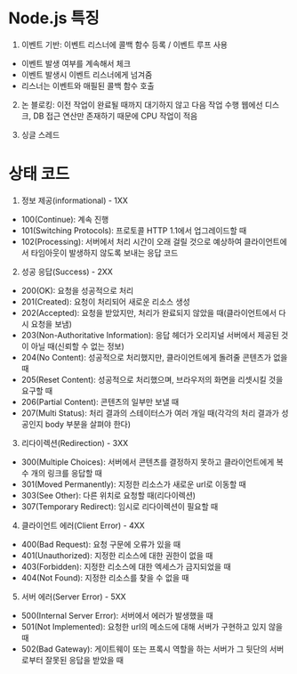 # Node.js 특징

1. 이벤트 기반: 이벤트 리스너에 콜백 함수 등록 / 이벤트 루프 사용
* 이벤트 발생 여부를 계속해서 체크
* 이벤트 발생시 이벤트 리스너에게 넘겨줌
*  리스너는 이벤트와 매필된 콜백 함수 호출

2. 논 블로킹: 이전 작업이 완료될 때까지 대기하지 않고 다음 작업 수행
 웹에선 디스크, DB 접근 연산만 존재하기 때문에 CPU 작업이 적음

3. 싱글 스레드

# 상태 코드
1. 정보 제공(informational) - 1XX

* 100(Continue): 계속 진행
* 101(Switching Protocols): 프로토콜 HTTP 1.1에서 업그레이드할 때
* 102(Processing): 서버에서 처리 시간이 오래 걸릴 것으로 예상하여 클라이언트에서 타임아웃이 발생하지 않도록 보내는 응답 코드

2. 성공 응답(Success) - 2XX

* 200(OK): 요청을 성공적으로 처리
* 201(Created): 요청이 처리되어 새로운 리소스 생성
* 202(Accepted): 요청을 받았지만, 처리가 완료되지 않았을 때(클라이언트에서 다시 요청을 보냄)
* 203(Non-Authoritative Information): 응답 헤더가 오리지널 서버에서 제공된 것이 아닐 때(신뢰할 수 없는 정보)
* 204(No Content): 성공적으로 처리했지만, 클라이언트에게 돌려줄 콘텐츠가 없을 때
* 205(Reset Content): 성공적으로 처리했으며, 브라우저의 화면을 리셋시킬 것을 요구할 때
* 206(Partial Content): 콘텐츠의 일부만 보낼 때
* 207(Multi Status): 처리 결과의 스테이터스가 여러 개일 때(각각의 처리 결과가 성공인지 body 부분을 살펴야 한다)

3. 리다이렉션(Redirection) - 3XX

* 300(Multiple Choices): 서버에서 콘텐츠를 결정하지 못하고 클라이언트에게 복수 개의 링크를 응답할 때
* 301(Moved Permanently): 지정한 리소스가 새로운 url로 이동할 때
* 303(See Other): 다른 위치로 요청할 때(리다이렉션)
* 307(Temporary Redirect): 임시로 리다이렉션이 필요할 때

4. 클라이언트 에러(Client Error) - 4XX

* 400(Bad Request): 요청 구문에 오류가 있을 때
* 401(Unauthorized): 지정한 리소스에 대한 권한이 없을 때
* 403(Forbidden): 지정한 리소스에 대한 엑세스가 금지되었을 때
* 404(Not Found): 지정한 리소스를 찾을 수 없을 때

5. 서버 에러(Server Error) - 5XX

* 500(Internal Server Error): 서버에서 에러가 발생했을 때
* 501(Not Implemented): 요청한 url의 메소드에 대해 서버가 구현하고 있지 않을 때
* 502(Bad Gateway): 게이트웨이 또는 프록시 역할을 하는 서버가 그 뒷단의 서버로부터 잘못된 응답을 받았을 때

